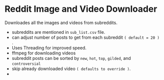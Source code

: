 # Reddit Image and Video Downloader

Downloades all the images and videos from subreddits.

- subreddits are mentioned in `sub_list.csv` file.
- can adjust number of posts to get from each subreddit `( default = 20 )` .
- Uses Threading for improved speed.
- ffmpeg for downloading videos
- subreddit posts can be sorted by `new`, `hot`, `top`, `gilded`, and `controversial`
- skip already downloaded video `( defaults to override )`.
- 